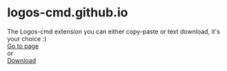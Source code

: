 # logos-cmd.github.io
The Logos-cmd extension you can either copy-paste or text download, it's your choice :) 
<br>
[Go to page](https://logos-cmd.github.io)
<br>
or
<br>
[Download](https://github.com/logos-cmd/logos-cmd.github.io/releases/download/code/logos-cmd.txt)
